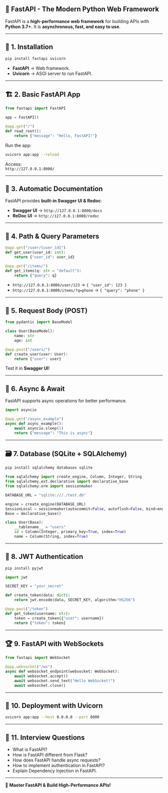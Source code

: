 ## 🚀 **FastAPI - The Modern Python Web Framework**  

FastAPI is a **high-performance web framework** for building APIs with **Python 3.7+**. It is **asynchronous, fast, and easy to use**.

---

## 📌 **1. Installation**
```sh
pip install fastapi uvicorn
```
- **FastAPI** → Web framework.  
- **Uvicorn** → ASGI server to run FastAPI.

---

## 🏗 **2. Basic FastAPI App**
```python
from fastapi import FastAPI

app = FastAPI()

@app.get("/")
def read_root():
    return {"message": "Hello, FastAPI!"}
```
Run the app:  
```sh
uvicorn app:app --reload
```
Access:  
`http://127.0.0.1:8000/`

---

## 📄 **3. Automatic Documentation**  
FastAPI provides **built-in Swagger UI & Redoc**:  
- **Swagger UI** → `http://127.0.0.1:8000/docs`
- **ReDoc UI** → `http://127.0.0.1:8000/redoc`

---

## 📌 **4. Path & Query Parameters**
```python
@app.get("/user/{user_id}")
def get_user(user_id: int):
    return {"user_id": user_id}

@app.get("/items/")
def get_items(q: str = "default"):
    return {"query": q}
```
- `http://127.0.0.1:8000/user/123` → `{ "user_id": 123 }`
- `http://127.0.0.1:8000/items/?q=phone` → `{ "query": "phone" }`

---

## 🔗 **5. Request Body (POST)**
```python
from pydantic import BaseModel

class User(BaseModel):
    name: str
    age: int

@app.post("/users/")
def create_user(user: User):
    return {"user": user}
```
Test it in **Swagger UI**!

---

## 📡 **6. Async & Await**
FastAPI supports async operations for better performance.  
```python
import asyncio

@app.get("/async_example")
async def async_example():
    await asyncio.sleep(1)
    return {"message": "This is async"}
```

---

## 🗃 **7. Database (SQLite + SQLAlchemy)**
```sh
pip install sqlalchemy databases sqlite
```
```python
from sqlalchemy import create_engine, Column, Integer, String
from sqlalchemy.ext.declarative import declarative_base
from sqlalchemy.orm import sessionmaker

DATABASE_URL = "sqlite:///./test.db"

engine = create_engine(DATABASE_URL)
SessionLocal = sessionmaker(autocommit=False, autoflush=False, bind=engine)
Base = declarative_base()

class User(Base):
    __tablename__ = "users"
    id = Column(Integer, primary_key=True, index=True)
    name = Column(String, index=True)
```

---

## 🔑 **8. JWT Authentication**
```sh
pip install pyjwt
```
```python
import jwt

SECRET_KEY = "your_secret"

def create_token(data: dict):
    return jwt.encode(data, SECRET_KEY, algorithm="HS256")

@app.post("/token")
def get_token(username: str):
    token = create_token({"user": username})
    return {"token": token}
```

---

## 🏆 **9. FastAPI with WebSockets**
```python
from fastapi import WebSocket

@app.websocket("/ws")
async def websocket_endpoint(websocket: WebSocket):
    await websocket.accept()
    await websocket.send_text("Hello WebSocket!")
    await websocket.close()
```

---

## 🚀 **10. Deployment with Uvicorn**
```sh
uvicorn app:app --host 0.0.0.0 --port 8000
```

---

## 📌 **11. Interview Questions**
- What is FastAPI?  
- How is FastAPI different from Flask?  
- How does FastAPI handle async requests?  
- How to implement authentication in FastAPI?  
- Explain Dependency Injection in FastAPI.

---

🚀 **Master FastAPI & Build High-Performance APIs!**